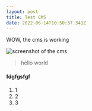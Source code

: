 ```yaml
---
layout: post
title: Test CMS
date: 2022-06-14T10:50:37.341Z
---
```

WOW, the cms is working

![screenshot of the cms](https://pasteimg.com/images/2022/06/14/image.png "WOW, this works")

> hello world

#### fdgfgsfgf

1. 1
2. 2
3. 3
